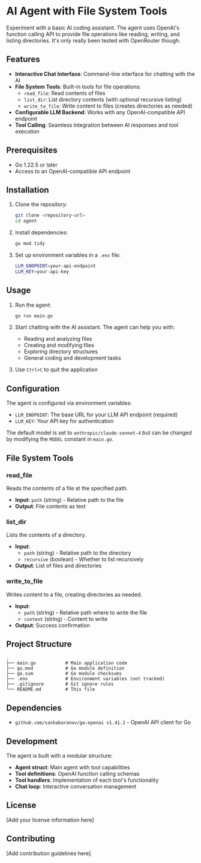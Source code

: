 # AI Agent with File System Tools

Experiment with a basic AI coding assistant. The agent uses OpenAI's function calling API to provide file operations like reading, writing, and listing directories. It's only really been tested with OpenRouter though.

## Features

- **Interactive Chat Interface**: Command-line interface for chatting with the AI
- **File System Tools**: Built-in tools for file operations:
  - `read_file`: Read contents of files
  - `list_dir`: List directory contents (with optional recursive listing)
  - `write_to_file`: Write content to files (creates directories as needed)
- **Configurable LLM Backend**: Works with any OpenAI-compatible API endpoint
- **Tool Calling**: Seamless integration between AI responses and tool execution

## Prerequisites

- Go 1.22.5 or later
- Access to an OpenAI-compatible API endpoint

## Installation

1. Clone the repository:
   ```bash
   git clone <repository-url>
   cd agent
   ```

2. Install dependencies:
   ```bash
   go mod tidy
   ```

3. Set up environment variables in a `.env` file:
   ```bash
   LLM_ENDPOINT=your-api-endpoint
   LLM_KEY=your-api-key
   ```

## Usage

1. Run the agent:
   ```bash
   go run main.go
   ```

2. Start chatting with the AI assistant. The agent can help you with:
   - Reading and analyzing files
   - Creating and modifying files
   - Exploring directory structures
   - General coding and development tasks

3. Use `Ctrl+C` to quit the application

## Configuration

The agent is configured via environment variables:

- `LLM_ENDPOINT`: The base URL for your LLM API endpoint (required)
- `LLM_KEY`: Your API key for authentication

The default model is set to `anthropic/claude-sonnet-4` but can be changed by modifying the `MODEL` constant in `main.go`.

## File System Tools

### read_file
Reads the contents of a file at the specified path.
- **Input**: `path` (string) - Relative path to the file
- **Output**: File contents as text

### list_dir
Lists the contents of a directory.
- **Input**: 
  - `path` (string) - Relative path to the directory
  - `recursive` (boolean) - Whether to list recursively
- **Output**: List of files and directories

### write_to_file
Writes content to a file, creating directories as needed.
- **Input**:
  - `path` (string) - Relative path where to write the file
  - `content` (string) - Content to write
- **Output**: Success confirmation

## Project Structure

```
.
├── main.go           # Main application code
├── go.mod            # Go module definition
├── go.sum            # Go module checksums
├── .env              # Environment variables (not tracked)
├── .gitignore        # Git ignore rules
└── README.md         # This file
```

## Dependencies

- `github.com/sashabaranov/go-openai v1.41.2` - OpenAI API client for Go

## Development

The agent is built with a modular structure:

- **Agent struct**: Main agent with tool capabilities
- **Tool definitions**: OpenAI function calling schemas
- **Tool handlers**: Implementation of each tool's functionality
- **Chat loop**: Interactive conversation management

## License

[Add your license information here]

## Contributing

[Add contribution guidelines here]